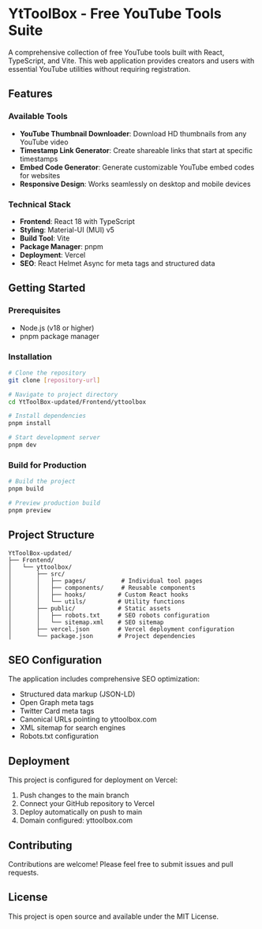 # YtToolBox - Free YouTube Tools Suite

A comprehensive collection of free YouTube tools built with React, TypeScript, and Vite. This web application provides creators and users with essential YouTube utilities without requiring registration.

## Features

### Available Tools
- **YouTube Thumbnail Downloader**: Download HD thumbnails from any YouTube video
- **Timestamp Link Generator**: Create shareable links that start at specific timestamps
- **Embed Code Generator**: Generate customizable YouTube embed codes for websites
- **Responsive Design**: Works seamlessly on desktop and mobile devices

### Technical Stack
- **Frontend**: React 18 with TypeScript
- **Styling**: Material-UI (MUI) v5
- **Build Tool**: Vite
- **Package Manager**: pnpm
- **Deployment**: Vercel
- **SEO**: React Helmet Async for meta tags and structured data

## Getting Started

### Prerequisites
- Node.js (v18 or higher)
- pnpm package manager

### Installation
```bash
# Clone the repository
git clone [repository-url]

# Navigate to project directory
cd YtToolBox-updated/Frontend/yttoolbox

# Install dependencies
pnpm install

# Start development server
pnpm dev
```

### Build for Production
```bash
# Build the project
pnpm build

# Preview production build
pnpm preview
```

## Project Structure

```
YtToolBox-updated/
├── Frontend/
│   └── yttoolbox/
│       ├── src/
│       │   ├── pages/          # Individual tool pages
│       │   ├── components/     # Reusable components
│       │   ├── hooks/         # Custom React hooks
│       │   └── utils/         # Utility functions
│       ├── public/            # Static assets
│       │   ├── robots.txt     # SEO robots configuration
│       │   └── sitemap.xml    # SEO sitemap
│       ├── vercel.json        # Vercel deployment configuration
│       └── package.json       # Project dependencies
```

## SEO Configuration

The application includes comprehensive SEO optimization:
- Structured data markup (JSON-LD)
- Open Graph meta tags
- Twitter Card meta tags
- Canonical URLs pointing to yttoolbox.com
- XML sitemap for search engines
- Robots.txt configuration

## Deployment

This project is configured for deployment on Vercel:

1. Push changes to the main branch
2. Connect your GitHub repository to Vercel
3. Deploy automatically on push to main
4. Domain configured: yttoolbox.com

## Contributing

Contributions are welcome! Please feel free to submit issues and pull requests.

## License

This project is open source and available under the MIT License.
